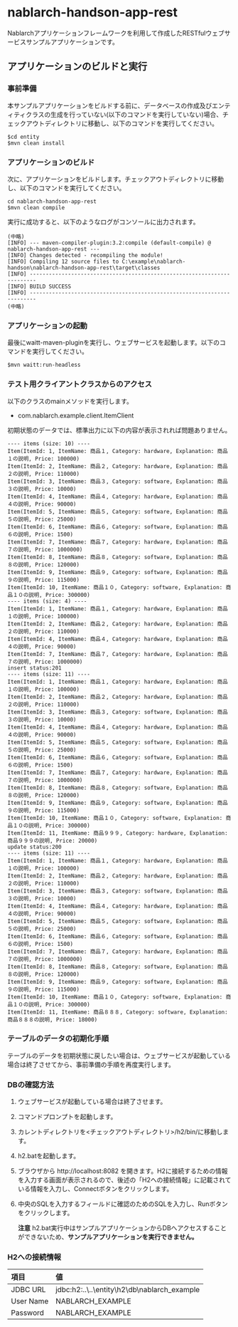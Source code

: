 nablarch-handson-app-rest
===============
Nablarchアプリケーションフレームワークを利用して作成したRESTfulウェブサービスサンプルアプリケーションです。

## アプリケーションのビルドと実行

### 事前準備
本サンプルアプリケーションをビルドする前に、データベースの作成及びエンティティクラスの生成を行っていない(以下のコマンドを実行していない)場合、チェックアウトディレクトリに移動し、以下のコマンドを実行してください。

    $cd entity
    $mvn clean install

### アプリケーションのビルド

次に、アプリケーションをビルドします。チェックアウトディレクトリに移動し、以下のコマンドを実行してください。

    cd nablarch-handson-app-rest
    $mvn clean compile

実行に成功すると、以下のようなログがコンソールに出力されます。

    (中略)
    [INFO] --- maven-compiler-plugin:3.2:compile (default-compile) @ nablarch-handson-app-rest ---
    [INFO] Changes detected - recompiling the module!
    [INFO] Compiling 12 source files to C:\example\nablarch-handson\nablarch-handson-app-rest\target\classes
    [INFO] ------------------------------------------------------------------------
    [INFO] BUILD SUCCESS
    [INFO] ------------------------------------------------------------------------
    (中略)

### アプリケーションの起動
最後にwaitt-maven-pluginを実行し、ウェブサービスを起動します。以下のコマンドを実行してください。

    $mvn waitt:run-headless

### テスト用クライアントクラスからのアクセス

以下のクラスのmainメソッドを実行します。

* com.nablarch.example.client.ItemClient

初期状態のデータでは、標準出力に以下の内容が表示されれば問題ありません。

    ---- items (size: 10) ----
    Item(ItemId: 1, ItemName: 商品１, Category: hardware, Explanation: 商品１の説明, Price: 100000)
    Item(ItemId: 2, ItemName: 商品２, Category: hardware, Explanation: 商品２の説明, Price: 110000)
    Item(ItemId: 3, ItemName: 商品３, Category: software, Explanation: 商品３の説明, Price: 10000)
    Item(ItemId: 4, ItemName: 商品４, Category: hardware, Explanation: 商品４の説明, Price: 90000)
    Item(ItemId: 5, ItemName: 商品５, Category: software, Explanation: 商品５の説明, Price: 25000)
    Item(ItemId: 6, ItemName: 商品６, Category: software, Explanation: 商品６の説明, Price: 1500)
    Item(ItemId: 7, ItemName: 商品７, Category: hardware, Explanation: 商品７の説明, Price: 1000000)
    Item(ItemId: 8, ItemName: 商品８, Category: software, Explanation: 商品８の説明, Price: 120000)
    Item(ItemId: 9, ItemName: 商品９, Category: software, Explanation: 商品９の説明, Price: 115000)
    Item(ItemId: 10, ItemName: 商品１０, Category: software, Explanation: 商品１０の説明, Price: 300000)
    ---- items (size: 4) ----
    Item(ItemId: 1, ItemName: 商品１, Category: hardware, Explanation: 商品１の説明, Price: 100000)
    Item(ItemId: 2, ItemName: 商品２, Category: hardware, Explanation: 商品２の説明, Price: 110000)
    Item(ItemId: 4, ItemName: 商品４, Category: hardware, Explanation: 商品４の説明, Price: 90000)
    Item(ItemId: 7, ItemName: 商品７, Category: hardware, Explanation: 商品７の説明, Price: 1000000)
    insert status:201
    ---- items (size: 11) ----
    Item(ItemId: 1, ItemName: 商品１, Category: hardware, Explanation: 商品１の説明, Price: 100000)
    Item(ItemId: 2, ItemName: 商品２, Category: hardware, Explanation: 商品２の説明, Price: 110000)
    Item(ItemId: 3, ItemName: 商品３, Category: software, Explanation: 商品３の説明, Price: 10000)
    Item(ItemId: 4, ItemName: 商品４, Category: hardware, Explanation: 商品４の説明, Price: 90000)
    Item(ItemId: 5, ItemName: 商品５, Category: software, Explanation: 商品５の説明, Price: 25000)
    Item(ItemId: 6, ItemName: 商品６, Category: software, Explanation: 商品６の説明, Price: 1500)
    Item(ItemId: 7, ItemName: 商品７, Category: hardware, Explanation: 商品７の説明, Price: 1000000)
    Item(ItemId: 8, ItemName: 商品８, Category: software, Explanation: 商品８の説明, Price: 120000)
    Item(ItemId: 9, ItemName: 商品９, Category: software, Explanation: 商品９の説明, Price: 115000)
    Item(ItemId: 10, ItemName: 商品１０, Category: software, Explanation: 商品１０の説明, Price: 300000)
    Item(ItemId: 11, ItemName: 商品９９９, Category: hardware, Explanation: 商品９９９の説明, Price: 20000)
    update status:200
    ---- items (size: 11) ----
    Item(ItemId: 1, ItemName: 商品１, Category: hardware, Explanation: 商品１の説明, Price: 100000)
    Item(ItemId: 2, ItemName: 商品２, Category: hardware, Explanation: 商品２の説明, Price: 110000)
    Item(ItemId: 3, ItemName: 商品３, Category: software, Explanation: 商品３の説明, Price: 10000)
    Item(ItemId: 4, ItemName: 商品４, Category: hardware, Explanation: 商品４の説明, Price: 90000)
    Item(ItemId: 5, ItemName: 商品５, Category: software, Explanation: 商品５の説明, Price: 25000)
    Item(ItemId: 6, ItemName: 商品６, Category: software, Explanation: 商品６の説明, Price: 1500)
    Item(ItemId: 7, ItemName: 商品７, Category: hardware, Explanation: 商品７の説明, Price: 1000000)
    Item(ItemId: 8, ItemName: 商品８, Category: software, Explanation: 商品８の説明, Price: 120000)
    Item(ItemId: 9, ItemName: 商品９, Category: software, Explanation: 商品９の説明, Price: 115000)
    Item(ItemId: 10, ItemName: 商品１０, Category: software, Explanation: 商品１０の説明, Price: 300000)
    Item(ItemId: 11, ItemName: 商品８８８, Category: software, Explanation: 商品８８８の説明, Price: 18000)

### テーブルのデータの初期化手順
テーブルのデータを初期状態に戻したい場合は、ウェブサービスが起動している場合は終了させてから、事前準備の手順を再度実行します。

### DBの確認方法

1. ウェブサービスが起動している場合は終了させます。
1. コマンドプロンプトを起動します。
1. カレントディレクトリを<チェックアウトディレクトリ>/h2/bin/に移動します。
1. h2.batを起動します。
2. ブラウザから http://localhost:8082 を開きます。H2に接続するための情報を入力する画面が表示されるので、後述の「H2への接続情報」に記載されている情報を入力し、Connectボタンをクリックします。
1. 中央のSQLを入力するフィールドに確認のためのSQLを入力し、Runボタンをクリックします。

   **注意**
   h2.bat実行中はサンプルアプリケーションからDBへアクセスすることができないため、**サンプルアプリケーションを実行できません。**

### H2への接続情報

| 項目      | 値                         |
|:----------|:---------------------------|
| JDBC URL  | jdbc:h2:..\\..\entity\h2\db\nablarch_example |
| User Name | NABLARCH_EXAMPLE           |
| Password  | NABLARCH_EXAMPLE           |